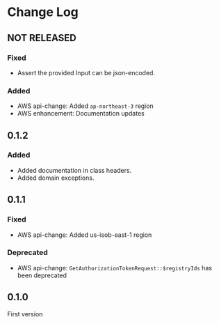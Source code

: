 # Change Log

## NOT RELEASED

### Fixed

- Assert the provided Input can be json-encoded.

### Added

- AWS api-change: Added `ap-northeast-3` region
- AWS enhancement: Documentation updates

## 0.1.2

### Added

- Added documentation in class headers.
- Added domain exceptions.

## 0.1.1

### Fixed

- AWS api-change: Added us-isob-east-1 region

### Deprecated

- AWS api-change: `GetAuthorizationTokenRequest::$registryIds` has been deprecated

## 0.1.0

First version
